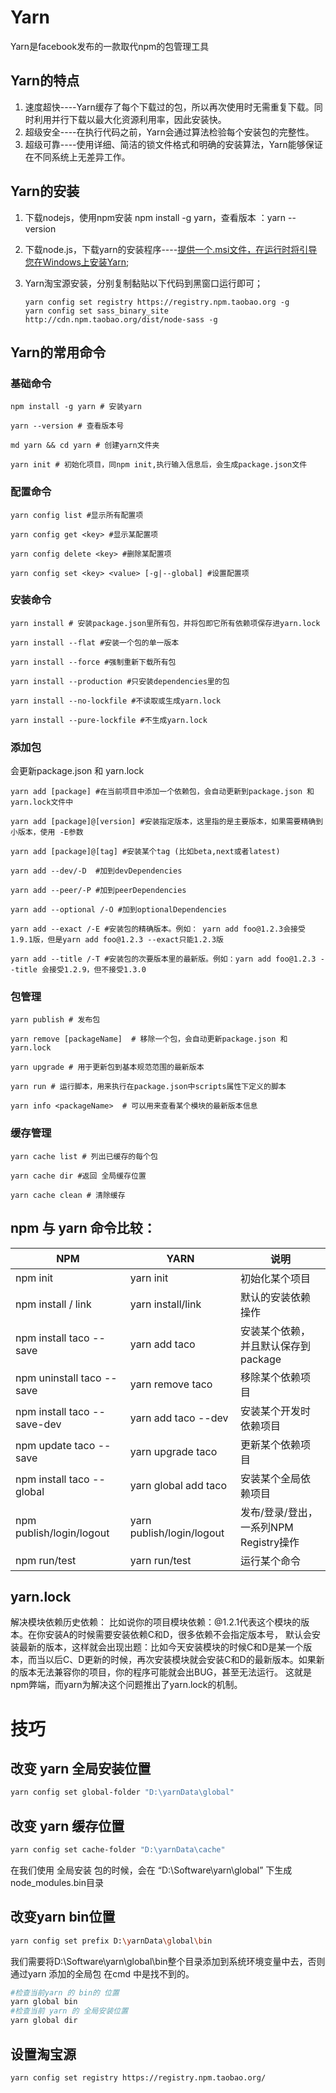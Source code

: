 # Yarn
Yarn是facebook发布的一款取代npm的包管理工具

## Yarn的特点
1. 速度超快----Yarn缓存了每个下载过的包，所以再次使用时无需重复下载。同时利用并行下载以最大化资源利用率，因此安装快。
2. 超级安全----在执行代码之前，Yarn会通过算法检验每个安装包的完整性。
3. 超级可靠----使用详细、简洁的锁文件格式和明确的安装算法，Yarn能够保证在不同系统上无差异工作。

## Yarn的安装

1. 下载nodejs，使用npm安装  npm install -g yarn，查看版本 ：yarn --version

2. 下载node.js，下载yarn的安装程序----[提供一个.msi文件，在运行时将引导您在Windows上安装Yarn](https:#yarnpkg.com/en/docs/install#windows-stable);

3. Yarn淘宝源安装，分别复制黏贴以下代码到黑窗口运行即可；

   ```shell
   yarn config set registry https://registry.npm.taobao.org -g
   yarn config set sass_binary_site http://cdn.npm.taobao.org/dist/node-sass -g
   ```

## Yarn的常用命令
### 基础命令
```shell
npm install -g yarn # 安装yarn

yarn --version # 查看版本号

md yarn && cd yarn # 创建yarn文件夹

yarn init # 初始化项目，同npm init,执行输入信息后，会生成package.json文件
```
### 配置命令
```shell
yarn config list #显示所有配置项

yarn config get <key> #显示某配置项

yarn config delete <key> #删除某配置项

yarn config set <key> <value> [-g|--global] #设置配置项
```
### 安装命令
```shell
yarn install # 安装package.json里所有包，并将包即它所有依赖项保存进yarn.lock

yarn install --flat #安装一个包的单一版本 

yarn install --force #强制重新下载所有包

yarn install --production #只安装dependencies里的包

yarn install --no-lockfile #不读取或生成yarn.lock

yarn install --pure-lockfile #不生成yarn.lock
```

### 添加包
会更新package.json 和 yarn.lock
```shell
yarn add [package] #在当前项目中添加一个依赖包，会自动更新到package.json 和 yarn.lock文件中

yarn add [package]@[version] #安装指定版本，这里指的是主要版本，如果需要精确到小版本，使用 -E参数

yarn add [package]@[tag] #安装某个tag (比如beta,next或者latest)

yarn add --dev/-D  #加到devDependencies

yarn add --peer/-P #加到peerDependencies

yarn add --optional /-O #加到optionalDependencies

yarn add --exact /-E #安装包的精确版本。例如： yarn add foo@1.2.3会接受1.9.1版，但是yarn add foo@1.2.3 --exact只能1.2.3版

yarn add --title /-T #安装包的次要版本里的最新版。例如：yarn add foo@1.2.3 --title 会接受1.2.9，但不接受1.3.0
```

### 包管理
```shell
yarn publish # 发布包

yarn remove [packageName]  # 移除一个包，会自动更新package.json 和 yarn.lock

yarn upgrade # 用于更新包到基本规范范围的最新版本

yarn run # 运行脚本，用来执行在package.json中scripts属性下定义的脚本

yarn info <packageName>  # 可以用来查看某个模块的最新版本信息
```

### 缓存管理
```shell
yarn cache list # 列出已缓存的每个包

yarn cache dir #返回 全局缓存位置

yarn cache clean # 清除缓存
```

## npm 与 yarn 命令比较：

| NPM                     | YARN                  | 说明                               |
| --------------------------- | ------------------------- | -------------------------------------- |
| npm init                    | yarn init                 | 初始化某个项目                         |
| npm install / link          | yarn install/link         | 默认的安装依赖操作                     |
| npm install taco --save     | yarn add taco             | 安装某个依赖，并且默认保存到package    |
| npm uninstall taco --save   | yarn remove taco          | 移除某个依赖项目                       |
| npm install taco --save-dev | yarn add taco --dev       | 安装某个开发时依赖项目                 |
| npm update taco --save      | yarn upgrade taco         | 更新某个依赖项目                       |
| npm install taco --global   | yarn global add taco      | 安装某个全局依赖项目                   |
| npm publish/login/logout    | yarn publish/login/logout | 发布/登录/登出，一系列NPM Registry操作 |
| npm run/test                | yarn run/test             | 运行某个命令                           |

## yarn.lock
解决模块依赖历史依赖：
	比如说你的项目模块依赖：@1.2.1代表这个模块的版本。在你安装A的时候需要安装依赖C和D，很多依赖不会指定版本号，
	默认会安装最新的版本，这样就会出现出题：比如今天安装模块的时候C和D是某一个版本，而当以后C、D更新的时候，再次安装模块就会安装C和D的最新版本。如果新的版本无法兼容你的项目，你的程序可能就会出BUG，甚至无法运行。
	这就是npm弊端，而yarn为解决这个问题推出了yarn.lock的机制。

# 技巧
## 改变 yarn 全局安装位置
```sh
yarn config set global-folder "D:\yarnData\global"
```

## 改变 yarn 缓存位置
```sh
yarn config set cache-folder "D:\yarnData\cache"
```
在我们使用 全局安装 包的时候，会在 “D:\Software\yarn\global” 下生成node_modules\.bin目录

## 改变yarn bin位置
```sh
yarn config set prefix D:\yarnData\global\bin
```
我们需要将D:\Software\yarn\global\bin整个目录添加到系统环境变量中去，否则通过yarn 添加的全局包 在cmd 中是找不到的。
```sh
#检查当前yarn 的 bin的 位置
yarn global bin
#检查当前 yarn 的 全局安装位置
yarn global dir
```
## 设置淘宝源
```sh
yarn config set registry https://registry.npm.taobao.org/
```